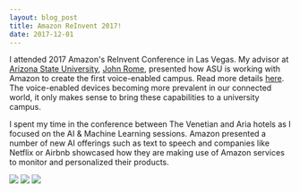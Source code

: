 ```yaml
---
layout: blog_post
title: Amazon ReInvent 2017!
date: 2017-12-01
---
```


I attended 2017 Amazon's ReInvent Conference in Las Vegas. My advisor at [Arizona State University][asu], [John Rome](https://uto.asu.edu/about/john-rome), presented how ASU is working with Amazon to create the first voice-enabled campus. Read more details [here](https://asunow.asu.edu/20170817-asu-news-asu-amazon-dots-tooker-house). The voice-enabled devices becoming more prevalent in our connected world, it only makes sense to bring these capabilities to a university campus. 

I spent my time in the conference between The Venetian and Aria hotels as I focused on the AI & Machine Learning sessions. Amazon presented a number of new AI offerings such as text to speech and companies like Netflix or Airbnb showcased how they are making use of Amazon services to monitor and personalized their products.

[fulbright]: http://www.fulbright.ie/
[asu]: http://asu.edu/

<img class="post-image-bottom" src="{{ site.baseurl }}/images/reinvent_lounge.jpg" />

<img class="post-image-bottom" src="{{ site.baseurl }}/images/reinvent_asu.jpg" />

<img class="post-image-bottom" src="{{ site.baseurl }}/images/reinvent_me.jpg" />
